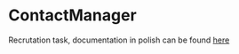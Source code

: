 # ContactManager

Recrutation task, documentation in polish can be found [here](https://docs.google.com/document/d/1w8k29pq2ktOnk0vrdedB6wiAtCzp75uUmxOvhikOusA/edit?usp=sharing)
